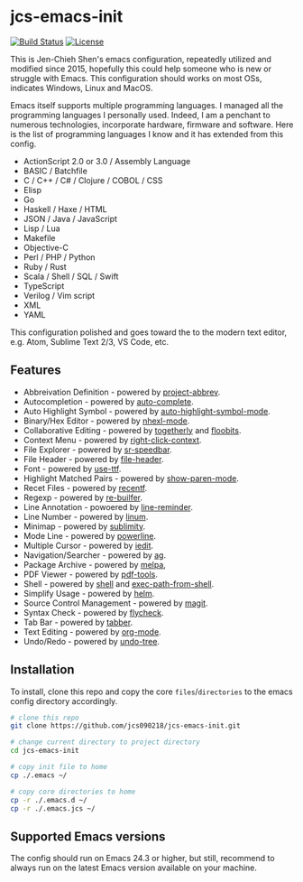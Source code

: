 # jcs-emacs-init #

[![Build Status](https://travis-ci.com/jcs090218/jcs-emacs-init.svg?branch=master)](https://travis-ci.com/jcs090218/jcs-emacs-init)
[![License](https://img.shields.io/badge/License-BSD%202--Clause-orange.svg)](https://opensource.org/licenses/BSD-2-Clause)

This is Jen-Chieh Shen's emacs configuration, repeatedly utilized 
and modified since 2015, hopefully this could help someone who is 
new or struggle with Emacs. This configuration should works on 
most OSs, indicates Windows, Linux and MacOS.
<br/>

Emacs itself supports multiple programming languages. I managed 
all the programming languages I personally used. Indeed, I am 
a penchant to numerous technologies, incorporate hardware, firmware 
and software. Here is the list of programming languages I know 
and it has extended from this config.

* ActionScript 2.0 or 3.0 / Assembly Language
* BASIC / Batchfile
* C / C++ / C# / Clojure / COBOL / CSS
* Elisp
* Go
* Haskell / Haxe / HTML
* JSON / Java / JavaScript
* Lisp / Lua
* Makefile
* Objective-C
* Perl / PHP / Python
* Ruby / Rust
* Scala / Shell / SQL / Swift
* TypeScript
* Verilog / Vim script
* XML
* YAML

This configuration polished and goes toward the to the modern 
text editor, e.g. Atom, Sublime Text 2/3, VS Code, etc. 


## Features ##

* Abbreivation Definition - powered by 
[project-abbrev](https://github.com/jcs090218/project-abbrev).
* Autocompletion - powered by 
[auto-complete](https://github.com/auto-complete/auto-complete).
* Auto Highlight Symbol - powered by 
[auto-highlight-symbol-mode](https://github.com/mhayashi1120/auto-highlight-symbol-mode).
* Binary/Hex Editor - powered by 
[nhexl-mode](https://github.com/emacsmirror/nhexl-mode).
* Collaborative Editing - powered by 
[togetherly](https://github.com/zk-phi/togetherly) and 
[floobits](https://github.com/Floobits/floobits-emacs).
* Context Menu - powered by 
[right-click-context](https://github.com/zonuexe/right-click-context).
* File Explorer - powered by 
[sr-speedbar](http://cedet.sourceforge.net/speedbar.shtml).
* File Header - powered by 
[file-header](https://github.com/alternative-emacs-packages/file-header).
* Font - powered by 
[use-ttf](https://github.com/jcs090218/use-ttf).
* Highlight Matched Pairs - powered by 
[show-paren-mode](https://www.emacswiki.org/emacs/ShowParenMode).
* Recet Files - powered by 
[recentf](https://www.emacswiki.org/emacs/RecentFiles).
* Regexp - powered by 
[re-builfer](https://www.emacswiki.org/emacs/ReBuilder).
* Line Annotation - powoered by 
[line-reminder](https://github.com/jcs090218/line-reminder).
* Line Number - powered by 
[linum](https://www.emacswiki.org/emacs/LineNumbers).
* Minimap - powered by 
[sublimity](https://github.com/zk-phi/sublimity).
* Mode Line - powered by 
[powerline](https://github.com/milkypostman/powerline).
* Multiple Cursor - powered by 
[iedit](https://github.com/victorhge/iedit).
* Navigation/Searcher - powered by 
[ag](https://github.com/Wilfred/ag.el).
* Package Archive - powered by 
[melpa](http://melpa.org/),
* PDF Viewer - powered by 
[pdf-tools](https://github.com/politza/pdf-tools).
* Shell - powered by 
[shell](https://www.emacswiki.org/emacs/ShellMode) and 
[exec-path-from-shell](https://github.com/purcell/exec-path-from-shell).
* Simplify Usage - powered by 
[helm](https://github.com/emacs-helm/helm).
* Source Control Management - powered by 
[magit](https://github.com/magit/magit).
* Syntax Check - powered by 
[flycheck](http://www.flycheck.org/en/latest/).
* Tab Bar - powered by 
[tabber](https://github.com/dholm/tabbar).
* Text Editing - powered by 
[org-mode](https://orgmode.org/).
* Undo/Redo - powered by 
[undo-tree](https://www.emacswiki.org/emacs/UndoTree).


## Installation ##
To install, clone this repo and copy the core `files`/`directories` 
to the emacs config directory accordingly.
```sh
# clone this repo
git clone https://github.com/jcs090218/jcs-emacs-init.git

# change current directory to project directory
cd jcs-emacs-init

# copy init file to home
cp ./.emacs ~/

# copy core directories to home
cp -r ./.emacs.d ~/
cp -r ./.emacs.jcs ~/
```


## Supported Emacs versions ##
The config should run on Emacs 24.3 or higher, but still, recommend 
to always run on the latest Emacs version available on your machine.
<br/>
